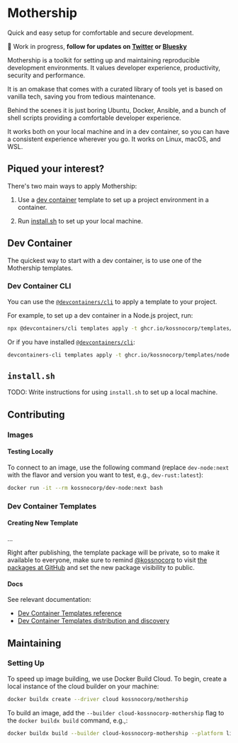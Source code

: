 # Mothership

Quick and easy setup for comfortable and secure development.

🚧 Work in progress, **follow for updates on [Twitter](https://twitter.com/kossnocorp) or [Bluesky](https://bsky.app/profile/koss.nocorp.me)**

Mothership is a toolkit for setting up and maintaining reproducible development environments. It values developer experience, productivity, security and performance.

It is an omakase that comes with a curated library of tools yet is based on vanilla tech, saving you from tedious maintenance.

Behind the scenes it is just boring Ubuntu, Docker, Ansible, and a bunch of shell scripts providing a comfortable developer experience.

It works both on your local machine and in a dev container, so you can have a consistent experience wherever you go. It works on Linux, macOS, and WSL.

## Piqued your interest?

There's two main ways to apply Mothership:

1. Use a [dev container](#dev-container) template to set up a project environment in a container.

2. Run [install.sh](#installsh) to set up your local machine.

## Dev Container

The quickest way to start with a dev container, is to use one of the Mothership templates.

### Dev Container CLI

You can use the [`@devcontainers/cli`](https://github.com/devcontainers/cli) to apply a template to your project.

For example, to set up a dev container in a Node.js project, run:

```bash
npx @devcontainers/cli templates apply -t ghcr.io/kossnocorp/templates/node -a '{"name":"MY_PROJECT_NAME"}'
```

Or if you have installed [`@devcontainers/cli`](https://github.com/devcontainers/cli):

```bash
devcontainers-cli templates apply -t ghcr.io/kossnocorp/templates/node -a '{"name":"MY_PROJECT_NAME"}'
```

## `install.sh`

TODO: Write instructions for using `install.sh` to set up a local machine.

## Contributing

### Images

#### Testing Locally

To connect to an image, use the following command (replace `dev-node:next` with the flavor and version you want to test, e.g., `dev-rust:latest`):

```bash
docker run -it --rm kossnocorp/dev-node:next bash
```

### Dev Container Templates

#### Creating New Template

...

Right after publishing, the template package will be private, so to make it available to everyone, make sure to remind [@kossnocorp](https://github.com/kossnocorp) to visit [the packages at GitHub](https://github.com/kossnocorp?tab=packages) and set the new package visibility to public.

#### Docs

See relevant documentation:

- [Dev Container Templates reference](https://containers.dev/implementors/templates/)
- [Dev Container Templates distribution and discovery](https://containers.dev/implementors/templates-distribution/)

## Maintaining

### Setting Up

To speed up image building, we use Docker Build Cloud. To begin, create a local instance of the cloud builder on your machine:

```bash
docker buildx create --driver cloud kossnocorp/mothership
```

To build an image, add the `--builder cloud-kossnocorp-mothership` flag to the `docker buildx build` command, e.g.,:

```bash
docker buildx build --builder cloud-kossnocorp-mothership --platform linux/amd64 --file images/base/Dockerfile --tag kossnocorp/dev-base .
```
